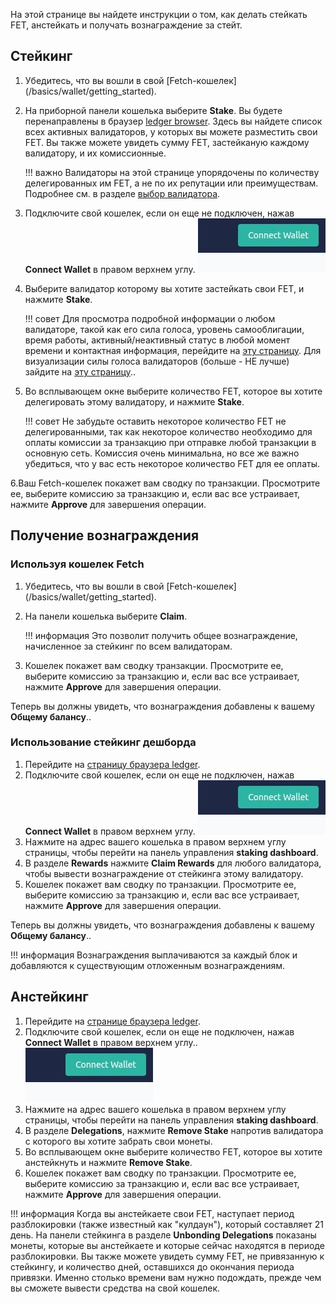 На этой странице вы найдете инструкции о том, как делать стейкать FET, анстейкать и получать вознаграждение за стейт.

## Стейкинг

1. Убедитесь, что вы вошли в свой [Fetch-кошелек] (/basics/wallet/getting_started).
2. На приборной панели кошелька выберите **Stake**. Вы будете перенаправлены в браузер [ledger browser](https://browse-fetchhub.fetch.ai/validators).
Здесь вы найдете список всех активных валидаторов, у которых вы можете разместить свои FET. Вы также можете увидеть сумму FET, застейканую каждому валидатору, и их комиссионные.

    !!! важно
        Валидаторы на этой странице упорядочены по количеству делегированных им FET, а не по их репутации или преимуществам. Подробнее см. в разделе [выбор валидатора](/basics/staking/redelegation/#choosing-a-validator).

3. Подключите свой кошелек, если он еще не подключен, нажав **Connect Wallet** в правом верхнем углу.
    ![Wallet extension web version](../../images/staking/wallet_web_version.jpg)
4. Выберите валидатор которому вы хотите застейкать свои FET, и нажмите **Stake**.

    !!! совет
        Для просмотра подробной информации о любом валидаторе, такой как его сила голоса, уровень самооблигации, время работы, активный/неактивный статус в любой момент времени и контактная информация, перейдите на [эту страницу](https://explore.fetch.ai/validators). Для визуализации силы голоса валидаторов (больше - НЕ лучше) зайдите на [эту страницу](https://explore.fetch.ai/voting-power-distribution)..

5. Во всплывающем окне выберите количество FET, которое вы хотите делегировать этому валидатору, и нажмите **Stake**.

    !!! совет
        Не забудьте оставить некоторое количество FET не делегированными, так как некоторое количество необходимо для оплаты комиссии за транзакцию при отправке любой транзакции в основную сеть. Комиссия очень минимальна, но все же важно убедиться, что у вас есть некоторое количество FET для ее оплаты.

6.Ваш Fetch-кошелек покажет вам сводку по транзакции. Просмотрите ее, выберите комиссию за транзакцию и, если вас все устраивает, нажмите **Approve** для завершения операции.

## Получение вознаграждения

### Используя кошелек Fetch

1. Убедитесь, что вы вошли в свой [Fetch-кошелек] (/basics/wallet/getting_started).
2. На панели кошелька выберите **Claim**.

    !!! информация
        Это позволит получить общее вознаграждение, начисленное за стейкинг по всем валидаторам.

3. Кошелек покажет вам сводку транзакции. Просмотрите ее, выберите комиссию за транзакцию и, если вас все устраивает, нажмите **Approve** для завершения операции.

Теперь вы должны увидеть, что вознаграждения добавлены к вашему **Общему балансу**..

### Использование стейкинг дешборда

1. Перейдите на [страницу браузера ledger](https://browse-fetchhub.fetch.ai/validators).
2. Подключите свой кошелек, если он еще не подключен, нажав **Connect Wallet** в правом верхнем углу.
  ![Wallet extension web version](../../images/staking/wallet_web_version.jpg)
3. Нажмите на адрес вашего кошелька в правом верхнем углу страницы, чтобы перейти на панель управления **staking dashboard**.
4. В разделе **Rewards** нажмите **Claim Rewards** для любого валидатора, чтобы вывести вознаграждение от стейкинга этому валидатору.
5. Кошелек покажет вам сводку по транзакции. Просмотрите ее, выберите комиссию за транзакцию и, если вас все устраивает, нажмите **Approve** для завершения операции.

Теперь вы должны увидеть, что вознаграждения добавлены к вашему **Общему балансу**..

!!! информация
    Вознаграждения выплачиваются за каждый блок и добавляются к существующим отложенным вознаграждениям.

## Анстейкинг

1. Перейдите на [странице браузера ledger](https://browse-fetchhub.fetch.ai/validators).
2. Подключите свой кошелек, если он еще не подключен, нажав **Connect Wallet** в правом верхнем углу..
  ![Wallet extension web version](../../images/staking/wallet_web_version.jpg)
3. Нажмите на адрес вашего кошелька в правом верхнем углу страницы, чтобы перейти на панель управления **staking dashboard**.
4. В разделе **Delegations**, нажмите **Remove Stake** напротив валидатора с которого вы хотите забрать свои монеты.
5. Во всплывающем окне выберите количество FET, которое вы хотите анстейкнуть и нажмите **Remove Stake**.
6. Кошелек покажет вам сводку по транзакции. Просмотрите ее, выберите комиссию за транзакцию и, если вас все устраивает, нажмите **Approve** для завершения операции.

!!! информация
    Когда вы анстейкаете свои FET, наступает период разблокировки (также известный как "кулдаун"), который составляет 21 день. На панели стейкинга в разделе **Unbonding Delegations** показаны монеты, которые вы анстейкаете и которые сейчас находятся в периоде разблокировки. Вы также можете увидеть сумму FET, не привязанную к стейкингу, и количество дней, оставшихся до окончания периода привязки. Именно столько времени вам нужно подождать, прежде чем вы сможете вывести средства на свой кошелек.
